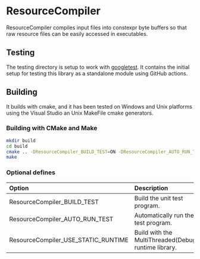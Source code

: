 # ResourceCompiler

ResourceCompiler compiles input files into constexpr byte buffers so that raw resource files can be easily accessed in executables.

## Testing

The testing directory is setup to work with [googletest](https://github.com/google/googletest).
It contains the initial setup for testing this library as a standalone module using GitHub actions.

## Building

It builds with cmake, and it has been tested on Windows and Unix platforms using
the Visual Studio an Unix MakeFile cmake generators.

### Building with CMake and Make

```sh
mkdir build
cd build
cmake .. -DResourceCompiler_BUILD_TEST=ON -DResourceCompiler_AUTO_RUN_TEST=ON
make
```

### Optional defines

| Option                              | Description                                          | Default |
| :---------------------------------- | :--------------------------------------------------- | :-----: |
| ResourceCompiler_BUILD_TEST         | Build the unit test program.                         |   ON    |
| ResourceCompiler_AUTO_RUN_TEST      | Automatically run the test program.                  |   OFF   |
| ResourceCompiler_USE_STATIC_RUNTIME | Build with the MultiThreaded(Debug) runtime library. |   ON    |
